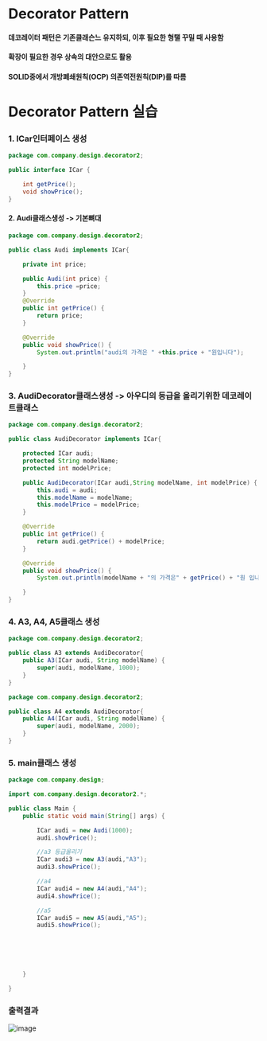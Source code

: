# Decorator Pattern
#### 데코레이터 패턴은 기존클래슨느 유지하되, 이후 필요한 형탤 꾸밀 때 사용함
#### 확장이 필요한 경우 상속의 대안으로도 활용
#### SOLID중에서 개방폐쇄원칙(OCP) 의존역전원칙(DIP)를 따름

# Decorator Pattern 실습
### 1. ICar인터페이스 생성
```java
package com.company.design.decorator2;

public interface ICar {

    int getPrice();
    void showPrice();
}
```
#### 2. Audi클래스생성 -> 기본뼈대
```java
package com.company.design.decorator2;

public class Audi implements ICar{

    private int price;

    public Audi(int price) {
        this.price =price;
    }
    @Override
    public int getPrice() {
        return price;
    }

    @Override
    public void showPrice() {
        System.out.println("audi의 가격은 " +this.price + "원입니다");

    }
}
```

### 3. AudiDecorator클래스생성 -> 아우디의 등급을 올리기위한 데코레이트클래스
```java
package com.company.design.decorator2;

public class AudiDecorator implements ICar{

    protected ICar audi;
    protected String modelName;
    protected int modelPrice;

    public AudiDecorator(ICar audi,String modelName, int modelPrice) {
        this.audi = audi;
        this.modelName = modelName;
        this.modelPrice = modelPrice;
    }

    @Override
    public int getPrice() {
        return audi.getPrice() + modelPrice;
    }

    @Override
    public void showPrice() {
        System.out.println(modelName + "의 가격은" + getPrice() + "원 입니다");

    }
}
```

### 4. A3, A4, A5클래스 생성
```java
package com.company.design.decorator2;

public class A3 extends AudiDecorator{
    public A3(ICar audi, String modelName) {
        super(audi, modelName, 1000);
    }
}
```
```java
package com.company.design.decorator2;

public class A4 extends AudiDecorator{
    public A4(ICar audi, String modelName) {
        super(audi, modelName, 2000);
    }
}
```

### 5. main클래스 생성
```java
package com.company.design;

import com.company.design.decorator2.*;

public class Main {
    public static void main(String[] args) {

        ICar audi = new Audi(1000);
        audi.showPrice();

        //a3 등급올리기
        ICar audi3 = new A3(audi,"A3");
        audi3.showPrice();

        //a4
        ICar audi4 = new A4(audi,"A4");
        audi4.showPrice();

        //a5
        ICar audi5 = new A5(audi,"A5");
        audi5.showPrice();






    }

}
```

### 출력결과
![image](https://user-images.githubusercontent.com/82345970/188341624-948cadc9-3b4e-44b8-8b4f-e065ef2dd8cf.png)



